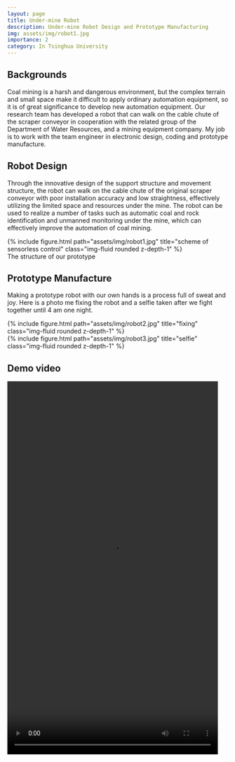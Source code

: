 ```yaml
---
layout: page
title: Under-mine Robot
description: Under-mine Robot Design and Prototype Manufacturing
img: assets/img/robot1.jpg
importance: 2
category: In Tsinghua University
---
```


## Backgrounds
Coal mining is a harsh and dangerous environment, but the complex terrain and small space make it difficult to apply ordinary automation equipment, so it is of great significance to develop new automation equipment. Our research team has developed a robot that can walk on the cable chute of the scraper conveyor in cooperation with the related group of the Department of Water Resources, and a mining equipment company. My job is to work with the team engineer in electronic design, coding and prototype manufacture.

## Robot Design

 Through the innovative design of the support structure and movement structure, the robot can walk on the cable chute of the original scraper conveyor with poor installation accuracy and low straightness, effectively utilizing the limited space and resources under the mine. The robot can be used to realize a number of tasks such as automatic coal and rock identification and unmanned monitoring under the mine, which can effectively improve the automation of coal mining.

<div class="col-sm mt-3 mt-md-0">
    {% include figure.html path="assets/img/robot1.jpg" title="scheme of sensorless control" class="img-fluid rounded z-depth-1" %}
</div>
<div class="caption">
    The structure of our prototype
</div>

## Prototype Manufacture

Making a prototype robot with our own hands is a process full of sweat and joy. Here is a photo me fixing the robot and a selfie taken after we fight together until 4 am one night.
<div class="row justify-content-sm-center">
    <div class="col-sm-6 mt-3 mt-md-0">
        {% include figure.html path="assets/img/robot2.jpg" title="fixing" class="img-fluid rounded z-depth-1" %}
    </div>
    <div class="col-sm-6 mt-3 mt-md-0">
        {% include figure.html path="assets/img/robot3.jpg" title="selfie" class="img-fluid rounded z-depth-1" %}
    </div>
</div>

## Demo video

<video width="480" height="850" controls>
  <source src="robot_demo.mp4" type="video/mp4">
  <source src="robot_demo.webm" type="video/webm">
  <object data="robot_demo.mp4" width="720" height="480">
    <embed src="robot_demo.swf" width="720" height="480">
  </object>
</video>

